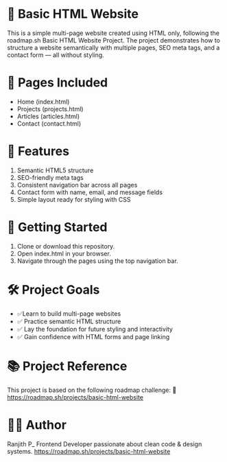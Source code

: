 # 📄 Basic HTML Website
 This is a simple multi-page website created using HTML only, following the roadmap.sh Basic HTML Website Project. The project demonstrates how to structure a website semantically with multiple pages, SEO meta tags, and a contact form — all without styling.

# 📁 Pages Included
- Home (index.html)
- Projects (projects.html)
- Articles (articles.html)
- Contact (contact.html)

# 📌 Features
1. Semantic HTML5 structure
2. SEO-friendly meta tags
3. Consistent navigation bar across all pages
4. Contact form with name, email, and message fields
5. Simple layout ready for styling with CSS

# 🚀 Getting Started
1. Clone or download this repository.
2. Open index.html in your browser.
3. Navigate through the pages using the top navigation bar.
# 🛠 Project Goals
- ✅Learn to build multi-page websites
- ✅ Practice semantic HTML structure
- ✅ Lay the foundation for future styling and interactivity
- ✅ Gain confidence with HTML forms and page linking

# 📚 Project Reference
This project is based on the following roadmap challenge: 🔗 https://roadmap.sh/projects/basic-html-website

# 🧑‍💻 Author
Ranjith P_ Frontend Developer passionate about clean code & design systems.
https://roadmap.sh/projects/basic-html-website
